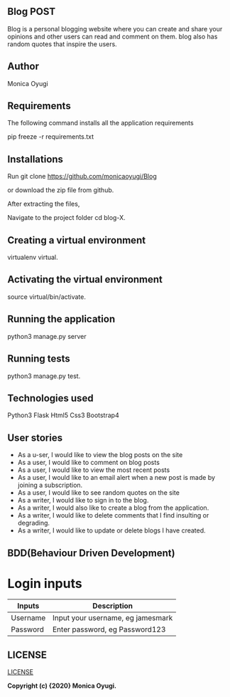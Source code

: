 ## Blog POST
Blog is a personal blogging website where you can create and share your opinions and other users can read and comment on them. blog also has random quotes that inspire the users.

## Author
Monica Oyugi

## Requirements
The following command installs all the application requirements

pip freeze -r requirements.txt

## Installations
Run git clone https://github.com/monicaoyugi/Blog

or download the zip file from github.

After extracting the files,

Navigate to the project folder
cd blog-X.

## Creating a virtual environment
virtualenv virtual.

## Activating the virtual environment
source virtual/bin/activate.

## Running the application
python3 manage.py server

## Running tests
python3 manage.py test.

## Technologies used
Python3
Flask
Html5
Css3
Bootstrap4

## User stories
- As a u-ser, I would like to view the blog posts on the site
- As a user, I would like to comment on blog posts
- As a user, I would like to view the most recent posts
- As a user, I would like to an email alert when a new post is made by joining a subscription.
- As a user, I would like to see random quotes on the site
- As a writer, I would like to sign in to the blog.
- As a writer, I would also like to create a blog from the application.
- As a writer, I would like to delete comments that I find insulting or degrading.
- As a writer, I would like to update or delete blogs I have created.

## BDD(Behaviour Driven Development)

# Login inputs

Inputs        | Description
------------- | -------------
Username      | Input your username, eg jamesmark
Password      | Enter password, eg Password123



## LICENSE
[LICENSE](license)


__Copyright (c) {2020} Monica Oyugi.__